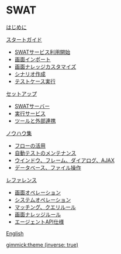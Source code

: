 # SWAT

[はじめに](index.md)

[スタートガイド]()

* [SWATサービス利用開始](guide_start.md)
* [画面インポート](guide_knowledge.md)
* [画面ナレッジカスタマイズ](guide_tuning.md)
* [シナリオ作成](guide_scenarios.md)
* [テストケース実行](guide_execution.md)
 
[セットアップ]()

* [SWATサーバー](setup_swat.md)
* [実行サービス](setup_execservices.md)
* [ツールと外部連携](setup_tools.md)

[ノウハウ集]()

* [フローの活用](article_flow.md)
* [自動テストのメンテナンス](article_maintenance.md)
* [ウインドウ、フレーム、ダイアログ、AJAX](article_scenes.md)
* [データベース、ファイル操作](article_api_call.md)

[レファレンス]()

* [画面オペレーション](ref_web_operation.md)
* [システムオペレーション](ref_sys_operation.md)
* [マッチング、クエリルール](ref_mq_rule.md)
* [画面ナレッジルール](ref_knowledge_rule.md)
* [エージェントAPI仕様](ref_agent_api.md)

[English](/swat/)

[gimmick:theme (inverse: true)](bootstrap)
